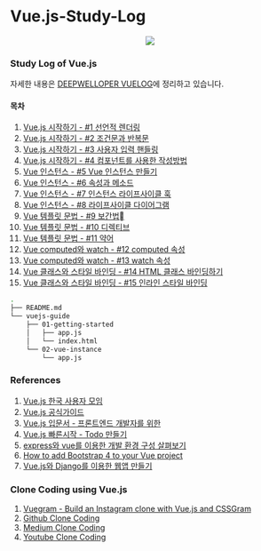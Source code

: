 # Vue.js-Study-Log  
<center><img src="https://user-images.githubusercontent.com/50080087/57029169-e7f6d000-6c7b-11e9-8f5f-63e45bd60634.png"></img></center>  


### Study Log of Vue.js  
자세한 내용은 [DEEPWELLOPER VUELOG](https://deepwelloper.tistory.com/category/Web/Vue.js)에 정리하고 있습니다.
#### 목차
1. [Vue.js 시작하기 - #1 선언적 렌더링](https://deepwelloper.tistory.com/entry/1-Vuejs-%EC%8B%9C%EC%9E%91%ED%95%98%EA%B8%B0)
2. [Vue.js 시작하기 - #2 조건문과 반복문](https://deepwelloper.tistory.com/entry/Vuejs-%EC%8B%9C%EC%9E%91%ED%95%98%EA%B8%B0-2-%EC%A1%B0%EA%B1%B4%EB%AC%B8%EA%B3%BC-%EB%B0%98%EB%B3%B5%EB%AC%B8)
3. [Vue.js 시작하기 - #3 사용자 입력 핸들링](https://deepwelloper.tistory.com/entry/Vuejs-%EC%8B%9C%EC%9E%91%ED%95%98%EA%B8%B0-3-%EC%82%AC%EC%9A%A9%EC%9E%90-%EC%9E%85%EB%A0%A5-%ED%95%B8%EB%93%A4%EB%A7%81)
4. [Vue.js 시작하기 - #4 컴포넌트를 사용한 작성방법](https://deepwelloper.tistory.com/entry/Vuejs-%EC%8B%9C%EC%9E%91%ED%95%98%EA%B8%B0-4-%EC%BB%B4%ED%8F%AC%EB%84%8C%ED%8A%B8%EB%A5%BC-%EC%82%AC%EC%9A%A9%ED%95%9C-%EC%9E%91%EC%84%B1%EB%B0%A9%EB%B2%95)
5. [Vue 인스턴스 - #5 Vue 인스턴스 만들기](https://deepwelloper.tistory.com/entry/Vue-%EC%9D%B8%EC%8A%A4%ED%84%B4%EC%8A%A4-5-Vue-%EC%9D%B8%EC%8A%A4%ED%84%B4%EC%8A%A4-%EB%A7%8C%EB%93%A4%EA%B8%B0)
6. [Vue 인스턴스 - #6 속성과 메소드](https://deepwelloper.tistory.com/entry/Vue-%EC%9D%B8%EC%8A%A4%ED%84%B4%EC%8A%A4-6-%EC%86%8D%EC%84%B1%EA%B3%BC-%EB%A9%94%EC%86%8C%EB%93%9C)
7. [Vue 인스턴스 - #7 인스턴스 라이프사이클 훅](https://deepwelloper.tistory.com/entry/Vue-%EC%9D%B8%EC%8A%A4%ED%84%B4%EC%8A%A4-7-%EC%9D%B8%EC%8A%A4%ED%84%B4%EC%8A%A4-%EB%9D%BC%EC%9D%B4%ED%94%84%EC%82%AC%EC%9D%B4%ED%81%B4-%ED%9B%85)
8. [Vue 인스턴스 - #8 라이프사이클 다이어그램](https://deepwelloper.tistory.com/entry/Vue-%EC%9D%B8%EC%8A%A4%ED%84%B4%EC%8A%A4-8-%EB%9D%BC%EC%9D%B4%ED%94%84%EC%82%AC%EC%9D%B4%ED%81%B4-%EB%8B%A4%EC%9D%B4%EC%96%B4%EA%B7%B8%EB%9E%A8)
9. [Vue 템플릿 문법 - #9 보간법](https://deepwelloper.tistory.com/entry/Vue-%ED%85%9C%ED%94%8C%EB%A6%BF-%EB%AC%B8%EB%B2%95-9-%EB%B3%B4%EA%B0%84%EB%B2%95)
10. [Vue 템플릿 문법 - #10 디렉티브](https://deepwelloper.tistory.com/entry/Vue-%ED%85%9C%ED%94%8C%EB%A6%BF-%EB%AC%B8%EB%B2%95-10-%EB%94%94%EB%A0%89%ED%8B%B0%EB%B8%8C)
11. [Vue 템플릿 문법 - #11 약어](https://deepwelloper.tistory.com/entry/Vue-%ED%85%9C%ED%94%8C%EB%A6%BF-%EB%AC%B8%EB%B2%95-11-%EC%95%BD%EC%96%B4)
12. [Vue computed와 watch - #12 computed 속성](https://deepwelloper.tistory.com/entry/Vue-computed%EC%99%80-watch-12-computed-%EC%86%8D%EC%84%B1)
13. [Vue computed와 watch - #13 watch 속성](https://deepwelloper.tistory.com/entry/Vue-computed%EC%99%80-watch-13-watch-%EC%86%8D%EC%84%B1)
14. [Vue 클래스와 스타일 바인딩 - #14 HTML 클래스 바인딩하기]()
15. [Vue 클래스와 스타일 바인딩 - #15 인라인 스타일 바인딩]()


```bash
.
├── README.md
└── vuejs-guide
    ├── 01-getting-started
    │   ├── app.js
    │   └── index.html
    └── 02-vue-instance
        └── app.js
```



### References  
1. [Vue.js 한국 사용자 모임](http://vuejs.kr/)
2. [Vue.js 공식가이드](https://kr.vuejs.org/v2/guide/)  
3. [Vue.js 입문서 - 프론트엔드 개발자를 위한](https://joshua1988.github.io/web-development/vuejs/vuejs-tutorial-for-beginner/)
4. [Vue.js 빠른시작 - Todo 만들기](https://blog.storyg.co/vue-js-posts/todos-tutorial)
5. [express와 vue를 이용한 개발 환경 구성 살펴보기](http://vuejs.kr/2017/02/05/express-with-vue/)
6. [How to add Bootstrap 4 to your Vue project](https://medium.com/@BjornKrols/integrating-and-customising-bootstrap-4-in-vue-js-cbc29ba7688e)  
7. [Vue.js와 Django를 이용한 웹앱 만들기](https://deepwelloper.tistory.com/entry/Vuejs%EC%99%80-Django%EB%A5%BC-%EC%9D%B4%EC%9A%A9%ED%95%9C-%EC%9B%B9%EC%95%B1-%EB%A7%8C%EB%93%A4%EA%B8%B0?category=796000)  


### Clone Coding using Vue.js
1. [Vuegram - Build an Instagram clone with Vue.js and CSSGram](https://medium.com/fullstackio/tutorial-build-an-instagram-clone-with-vue-js-and-cssgram-24a9f3de0408)
2. [Github Clone Coding](https://velog.io/@gksdnr89/Vue%EB%A1%9C-%ED%81%B4%EB%A1%A0-%EC%BD%94%EB%94%A9-%ED%95%98%EA%B8%B0-1%ED%83%84-vyjsj6p9bd)
3. [Medium Clone Coding](https://www.youtube.com/watch?v=A4ohbrcgcIg)
4. [Youtube Clone Coding](https://medium.com/techtrument/build-a-video-player-like-youtube-in-vuejs-webpack-and-flexbox-b51ef9bede0b)
